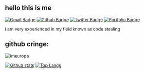 ## hello this is me
[![Gmail Badge](https://img.shields.io/badge/-kjartan@iceland.lu-c14438?style=flat&logo=Gmail&logoColor=white&link=mailto:kjartan@iceland.lu)](mailto:kjartan@iceland.lu) [![Github Badge](https://img.shields.io/badge/-imeuropa-grey?style=flat&logo=github&logoColor=white&link=https://github.com/imeuropa/)](https://www.github.com/imeuropa/) [![Twitter Badge](https://img.shields.io/badge/-imeuropa_eu-00acee?style=flat&logo=twitter&logoColor=white&link=https://twitter.com/imeuropa_eu/)](https://www.twitter.com/imeuropa_eu/) [![Portfolio Badge](https://img.shields.io/badge/portfolio-web-blue?style=flat&link=www.imeuropa.eu/)](www.imeuropa.eu/) <p align='left'>i am very experienced in my field known as code stealing</p>
## github cringe:
<p align=left> <img src=https://komarev.com/ghpvc/?username=imeuropa alt=imeuropa /> </p>

[![Github stats](https://github-readme-stats.vercel.app/api?username=imeuropa&show_icons=true&include_all_commits=true)](https://github.com/imeuropa/github-readme-stats)
[![Top Langs](https://github-readme-stats.vercel.app/api/top-langs/?username=imeuropa&layout=compact)](https://github.com/imeuropa/github-readme-stats)
